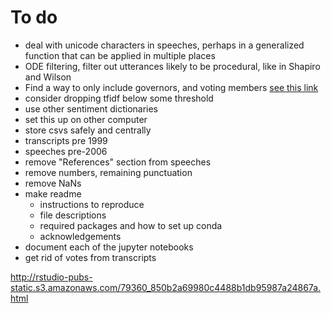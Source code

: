 # To do

- deal with unicode characters in speeches, perhaps in a generalized function that can be applied in multiple places
- ODE filtering, filter out utterances likely to be procedural, like in Shapiro and Wilson
- Find a way to only include governors, and voting members [see this link](https://www.stlouisfed.org/open-vault/2022/nov/fomc-voting-rotation-explained)
- consider dropping tfidf below some threshold
- use other sentiment dictionaries
- set this up on other computer
- store csvs safely and centrally
- transcripts pre 1999
- speeches pre-2006
- remove "References" section from speeches
- remove numbers, remaining punctuation
- remove NaNs
- make readme
    - instructions to reproduce
    - file descriptions
    - required packages and how to set up conda
    - acknowledgements
- document each of the jupyter notebooks
- get rid of votes from transcripts

http://rstudio-pubs-static.s3.amazonaws.com/79360_850b2a69980c4488b1db95987a24867a.html